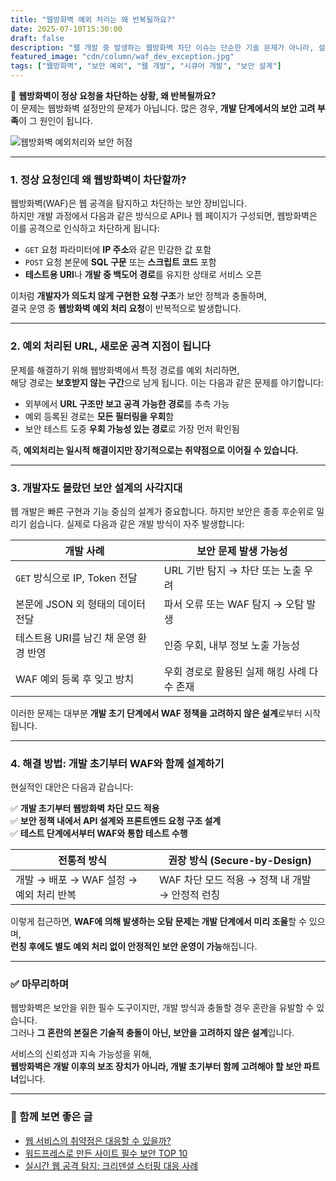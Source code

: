 ```yaml
---
title: "웹방화벽 예외 처리는 왜 반복될까요?"
date: 2025-07-10T15:30:00
draft: false
description: "웹 개발 중 발생하는 웹방화벽 차단 이슈는 단순한 기술 문제가 아니라, 설계 초기 단계에서의 보안 고려 부족에서 시작됩니다. 반복되는 예외 처리를 줄이기 위한 현실적인 접근 방법을 소개합니다."
featured_image: "cdn/column/waf_dev_exception.jpg"
tags: ["웹방화벽", "보안 예외", "웹 개발", "시큐어 개발", "보안 설계"]
---
```


🚧 **웹방화벽이 정상 요청을 차단하는 상황, 왜 반복될까요?**  
이 문제는 웹방화벽 설정만의 문제가 아닙니다. 많은 경우, **개발 단계에서의 보안 고려 부족**이 그 원인이 됩니다.

<!--more-->

![웹방화벽 예외처리와 보안 허점](https://blog.plura.io/cdn/column/waf_dev_exception.jpg)

---

### 1. **정상 요청인데 왜 웹방화벽이 차단할까?**

웹방화벽(WAF)은 웹 공격을 탐지하고 차단하는 보안 장비입니다.  
하지만 개발 과정에서 다음과 같은 방식으로 API나 웹 페이지가 구성되면, 웹방화벽은 이를 공격으로 인식하고 차단하게 됩니다:

- `GET` 요청 파라미터에 **IP 주소**와 같은 민감한 값 포함  
- `POST` 요청 본문에 **SQL 구문** 또는 **스크립트 코드** 포함  
- **테스트용 URI**나 **개발 중 백도어 경로**를 유지한 상태로 서비스 오픈  

이처럼 **개발자가 의도치 않게 구현한 요청 구조**가 보안 정책과 충돌하며,  
결국 운영 중 **웹방화벽 예외 처리 요청**이 반복적으로 발생합니다.

---

### 2. **예외 처리된 URL, 새로운 공격 지점이 됩니다**

문제를 해결하기 위해 웹방화벽에서 특정 경로를 예외 처리하면,  
해당 경로는 **보호받지 않는 구간**으로 남게 됩니다. 이는 다음과 같은 문제를 야기합니다:

- 외부에서 **URL 구조만 보고 공격 가능한 경로**를 추측 가능  
- 예외 등록된 경로는 **모든 필터링을 우회**함  
- 보안 테스트 도중 **우회 가능성 있는 경로**로 가장 먼저 확인됨

즉, **예외처리는 일시적 해결이지만 장기적으로는 취약점으로 이어질 수 있습니다.**

---

### 3. **개발자도 몰랐던 보안 설계의 사각지대**

웹 개발은 빠른 구현과 기능 중심의 설계가 중요합니다. 하지만 보안은 종종 후순위로 밀리기 쉽습니다. 실제로 다음과 같은 개발 방식이 자주 발생합니다:

| 개발 사례                         | 보안 문제 발생 가능성                    |
|----------------------------------|---------------------------------------|
| `GET` 방식으로 IP, Token 전달         | URL 기반 탐지 → 차단 또는 노출 우려         |
| 본문에 JSON 외 형태의 데이터 전달      | 파서 오류 또는 WAF 탐지 → 오탐 발생          |
| 테스트용 URI를 남긴 채 운영 환경 반영   | 인증 우회, 내부 정보 노출 가능성              |
| WAF 예외 등록 후 잊고 방치           | 우회 경로로 활용된 실제 해킹 사례 다수 존재     |

이러한 문제는 대부분 **개발 초기 단계에서 WAF 정책을 고려하지 않은 설계**로부터 시작됩니다.

---

### 4. **해결 방법: 개발 초기부터 WAF와 함께 설계하기**

현실적인 대안은 다음과 같습니다:

✅ **개발 초기부터 웹방화벽 차단 모드 적용**  
✅ **보안 정책 내에서 API 설계와 프론트엔드 요청 구조 설계**  
✅ **테스트 단계에서부터 WAF와 통합 테스트 수행**

| 전통적 방식                              | 권장 방식 (Secure-by-Design)       |
|---------------------------------------|------------------------------------|
| 개발 → 배포 → WAF 설정 → 예외 처리 반복   | WAF 차단 모드 적용 → 정책 내 개발 → 안정적 런칭 |

이렇게 접근하면, **WAF에 의해 발생하는 오탐 문제는 개발 단계에서 미리 조율**할 수 있으며,  
**런칭 후에도 별도 예외 처리 없이 안정적인 보안 운영이 가능**해집니다.

---

### ✅ 마무리하며

웹방화벽은 보안을 위한 필수 도구이지만, 개발 방식과 충돌할 경우 혼란을 유발할 수 있습니다.  
그러나 **그 혼란의 본질은 기술적 충돌이 아닌, 보안을 고려하지 않은 설계**입니다.

서비스의 신뢰성과 지속 가능성을 위해,  
**웹방화벽은 개발 이후의 보조 장치가 아니라, 개발 초기부터 함께 고려해야 할 보안 파트너**입니다.

---

### 📖 함께 보면 좋은 글

- [웹 서비스의 취약점은 대응할 수 있을까?](https://blog.plura.io/ko/column/vulnerabilities_web/)  
- [워드프레스로 만든 사이트 필수 보안 TOP 10](https://blog.plura.io/ko/column/wordpress_security_top10/)  
- [실시간 웹 공격 탐지: 크리덴셜 스터핑 대응 사례](https://blog.plura.io/ko/column/credential_stuffing/)  
